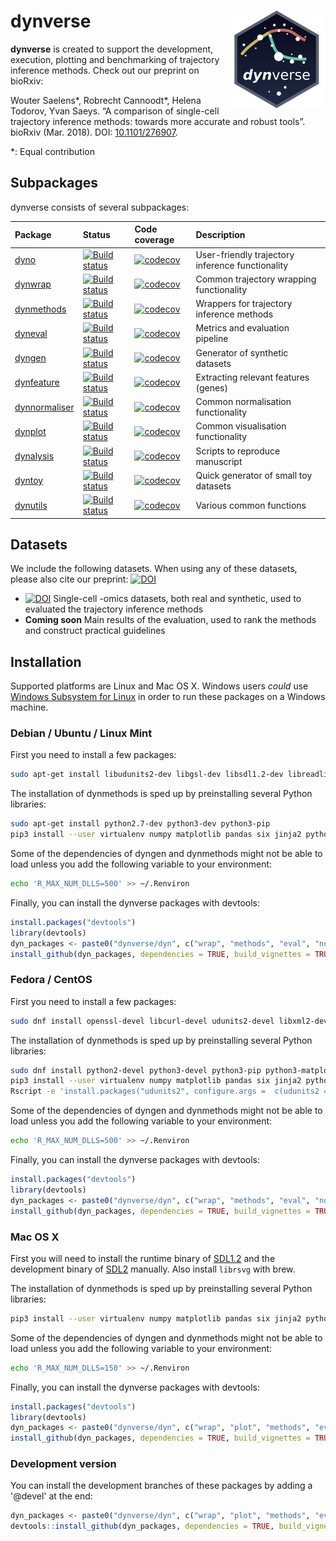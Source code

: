 
<!-- README.md is generated from README.Rmd. Please edit that file -->
dynverse <img src="docs/logo.png" align="right" width="156" height="156" />
==================================================

**dynverse** is created to support the development, execution, plotting and benchmarking of trajectory inference methods. Check out our preprint on bioRxiv:

Wouter Saelens\*, Robrecht Cannoodt\*, Helena Todorov, Yvan Saeys. “A comparison of single-cell trajectory inference methods: towards more accurate and robust tools”. bioRxiv (Mar. 2018). DOI: [10.1101/276907](https://doi.org/10.1101/276907).

\*: Equal contribution

Subpackages
-----------

dynverse consists of several subpackages:

| Package                                                    | Status                                                                                                                          | Code coverage                                                                                                                          | Description                                      |
|:-----------------------------------------------------------|:--------------------------------------------------------------------------------------------------------------------------------|:---------------------------------------------------------------------------------------------------------------------------------------|:-------------------------------------------------|
| [dyno](https://github.com/dynverse/dyno)                   | [![Build status](https://travis-ci.org/dynverse/dyno.svg?branch=master)](https://travis-ci.org/dynverse/dyno)                   | [![codecov](https://codecov.io/gh/dynverse/dyno/branch/master/graph/badge.svg)](https://codecov.io/gh/dynverse/dyno)                   | User-friendly trajectory inference functionality |
| [dynwrap](https://github.com/dynverse/dynwrap)             | [![Build status](https://travis-ci.org/dynverse/dynwrap.svg?branch=master)](https://travis-ci.org/dynverse/dynwrap)             | [![codecov](https://codecov.io/gh/dynverse/dynwrap/branch/master/graph/badge.svg)](https://codecov.io/gh/dynverse/dynwrap)             | Common trajectory wrapping functionality         |
| [dynmethods](https://github.com/dynverse/dynmethods)       | [![Build status](https://travis-ci.org/dynverse/dynmethods.svg?branch=master)](https://travis-ci.org/dynverse/dynmethods)       | [![codecov](https://codecov.io/gh/dynverse/dynmethods/branch/master/graph/badge.svg)](https://codecov.io/gh/dynverse/dynmethods)       | Wrappers for trajectory inference methods        |
| [dyneval](https://github.com/dynverse/dyneval)             | [![Build status](https://travis-ci.org/dynverse/dyneval.svg?branch=master)](https://travis-ci.org/dynverse/dyneval)             | [![codecov](https://codecov.io/gh/dynverse/dyneval/branch/master/graph/badge.svg)](https://codecov.io/gh/dynverse/dyneval)             | Metrics and evaluation pipeline                  |
| [dyngen](https://github.com/dynverse/dyngen)               | [![Build status](https://travis-ci.org/dynverse/dyngen.svg?branch=master)](https://travis-ci.org/dynverse/dyngen)               | [![codecov](https://codecov.io/gh/dynverse/dyngen/branch/master/graph/badge.svg)](https://codecov.io/gh/dynverse/dyngen)               | Generator of synthetic datasets                  |
| [dynfeature](https://github.com/dynverse/dynfeature)       | [![Build status](https://travis-ci.org/dynverse/dynfeature.svg?branch=master)](https://travis-ci.org/dynverse/dynfeature)       | [![codecov](https://codecov.io/gh/dynverse/dynfeature/branch/master/graph/badge.svg)](https://codecov.io/gh/dynverse/dynfeature)       | Extracting relevant features (genes)             |
| [dynnormaliser](https://github.com/dynverse/dynnormaliser) | [![Build status](https://travis-ci.org/dynverse/dynnormaliser.svg?branch=master)](https://travis-ci.org/dynverse/dynnormaliser) | [![codecov](https://codecov.io/gh/dynverse/dynnormaliser/branch/master/graph/badge.svg)](https://codecov.io/gh/dynverse/dynnormaliser) | Common normalisation functionality               |
| [dynplot](https://github.com/dynverse/dynplot)             | [![Build status](https://travis-ci.org/dynverse/dynplot.svg?branch=master)](https://travis-ci.org/dynverse/dynplot)             | [![codecov](https://codecov.io/gh/dynverse/dynplot/branch/master/graph/badge.svg)](https://codecov.io/gh/dynverse/dynplot)             | Common visualisation functionality               |
| [dynalysis](https://github.com/dynverse/dynalysis)         | [![Build status](https://travis-ci.org/dynverse/dynalysis.svg?branch=master)](https://travis-ci.org/dynverse/dynalysis)         | [![codecov](https://codecov.io/gh/dynverse/dynalysis/branch/master/graph/badge.svg)](https://codecov.io/gh/dynverse/dynalysis)         | Scripts to reproduce manuscript                  |
| [dyntoy](https://github.com/dynverse/dyntoy)               | [![Build status](https://travis-ci.org/dynverse/dyntoy.svg?branch=master)](https://travis-ci.org/dynverse/dyntoy)               | [![codecov](https://codecov.io/gh/dynverse/dyntoy/branch/master/graph/badge.svg)](https://codecov.io/gh/dynverse/dyntoy)               | Quick generator of small toy datasets            |
| [dynutils](https://github.com/dynverse/dynutils)           | [![Build status](https://travis-ci.org/dynverse/dynutils.svg?branch=master)](https://travis-ci.org/dynverse/dynutils)           | [![codecov](https://codecov.io/gh/dynverse/dynutils/branch/master/graph/badge.svg)](https://codecov.io/gh/dynverse/dynutils)           | Various common functions                         |

Datasets
--------

We include the following datasets. When using any of these datasets, please also cite our preprint: [![DOI](https://zenodo.org/badge/DOI/10.1101/276907.svg)](https://doi.org/10.1101/276907)

-   [![DOI](https://zenodo.org/badge/DOI/10.5281/zenodo.1211533.svg)](https://doi.org/10.5281/zenodo.1211533) Single-cell -omics datasets, both real and synthetic, used to evaluated the trajectory inference methods
-   **Coming soon** Main results of the evaluation, used to rank the methods and construct practical guidelines

Installation
------------

Supported platforms are Linux and Mac OS X. Windows users *could* use [Windows Subsystem for Linux](https://docs.microsoft.com/en-us/windows/wsl/install-win10) in order to run these packages on a Windows machine.

### Debian / Ubuntu / Linux Mint

First you need to install a few packages:

``` bash
sudo apt-get install libudunits2-dev libgsl-dev libsdl1.2-dev libreadline-dev imagemagick libfftw3-dev libudunits2-dev librsvg2-dev -y
```

The installation of dynmethods is sped up by preinstalling several Python libraries:

``` bash
sudo apt-get install python2.7-dev python3-dev python3-pip
pip3 install --user virtualenv numpy matplotlib pandas six jinja2 python-dateutil pytz pyparsing cycler tqdm python-igraph rpy2 Cython scipy statsmodels sklearn seaborn h5py anndata umap
```

Some of the dependencies of dyngen and dynmethods might not be able to load unless you add the following variable to your environment:

``` bash
echo 'R_MAX_NUM_DLLS=500' >> ~/.Renviron
```

Finally, you can install the dynverse packages with devtools:

``` r
install.packages("devtools")
library(devtools)
dyn_packages <- paste0("dynverse/dyn", c("wrap", "methods", "eval", "normaliser", "toy", "gen", "plot"))
install_github(dyn_packages, dependencies = TRUE, build_vignettes = TRUE)
```

### Fedora / CentOS

First you need to install a few packages:

``` bash
sudo dnf install openssl-devel libcurl-devel udunits2-devel libxml2-devel gsl-devel SDL2-devel readline-devel ImageMagick-c++-devel SDL-devel openblas-devel lapack-devel librsvg2-devel
```

The installation of dynmethods is sped up by preinstalling several Python libraries:

``` bash
sudo dnf install python2-devel python3-devel python3-pip python3-matplotlib-tk
pip3 install --user virtualenv numpy matplotlib pandas six jinja2 python-dateutil pytz pyparsing cycler tqdm python-igraph rpy2 Cython scipy statsmodels sklearn seaborn h5py anndata umap
Rscript -e 'install.packages("udunits2", configure.args =  c(udunits2 = '--with-udunits2-include=/usr/include/udunits2'))'
```

Some of the dependencies of dyngen and dynmethods might not be able to load unless you add the following variable to your environment:

``` bash
echo 'R_MAX_NUM_DLLS=500' >> ~/.Renviron
```

Finally, you can install the dynverse packages with devtools:

``` r
install.packages("devtools")
library(devtools)
dyn_packages <- paste0("dynverse/dyn", c("wrap", "methods", "eval", "normaliser", "toy", "gen", "plot"))
install_github(dyn_packages, dependencies = TRUE, build_vignettes = TRUE)
```

### Mac OS X

First you will need to install the runtime binary of [SDL1.2](https://www.libsdl.org/download-1.2.php) and the development binary of [SDL2](https://www.libsdl.org/download-2.0.php) manually. Also install `librsvg` with brew.

The installation of dynmethods is sped up by preinstalling several Python libraries:

``` bash
pip3 install --user virtualenv numpy matplotlib pandas six jinja2 python-dateutil pytz pyparsing cycler tqdm python-igraph rpy2 Cython scipy statsmodels sklearn seaborn h5py anndata umap
```

Some of the dependencies of dyngen and dynmethods might not be able to load unless you add the following variable to your environment:

``` bash
echo 'R_MAX_NUM_DLLS=150' >> ~/.Renviron
```

Finally, you can install the dynverse packages with devtools:

``` r
install.packages("devtools")
library(devtools)
dyn_packages <- paste0("dynverse/dyn", c("wrap", "plot", "methods", "eval", "feature", "guidelines", "normaliser", "toy", "gen", "o"))
install_github(dyn_packages, dependencies = TRUE, build_vignettes = TRUE)
```

### Development version

You can install the development branches of these packages by adding a '@devel' at the end:

``` r
dyn_packages <- paste0("dynverse/dyn", c("wrap", "plot", "methods", "eval", "feature", "guidelines", "normaliser", "toy", "gen", "o"), "@devel")
devtools::install_github(dyn_packages, dependencies = TRUE, build_vignettes = TRUE)
```
